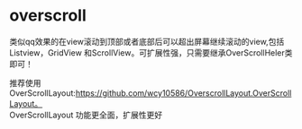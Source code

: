 # overscroll
类似qq效果的在view滚动到顶部或者底部后可以超出屏幕继续滚动的view,包括Listview，GridView 和ScrollView。可扩展性强，只需要继承OverScrollHeler类即可！

推荐使用OverScrollLayout:https://github.com/wcy10586/OverscrollLayout.OverScrollLayout。   
  OverScrollLayout 功能更全面，扩展性更好
